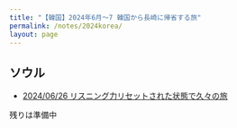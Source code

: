 ```yaml
---
title: "【韓国】2024年6月〜7 韓国から長崎に帰省する旅"
permalink: /notes/2024korea/
layout: page
---
```


## ソウル
- [2024/06/26 リスニング力リセットされた状態で久々の旅](https://fukahorock.rock54.net/notes/2024/korea/2024-06-26.html)

残りは準備中